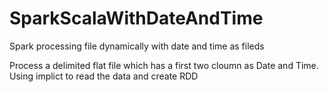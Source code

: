 # SparkScalaWithDateAndTime
Spark processing file dynamically with date and time as fileds

Process a delimited flat file which has a first two cloumn as Date and Time.
Using implict to read the data and create RDD
